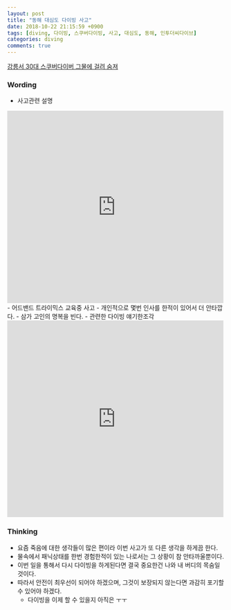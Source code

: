```yaml
---
layout: post
title: "동해 대심도 다이빙 사고"
date: 2018-10-22 21:15:59 +0900
tags: [diving, 다이빙, 스쿠버다이빙, 사고, 대심도, 동해, 인투더씨다이브]
categories: diving
comments: true
---
```

[강릉서 30대 스쿠버다이버 그물에 걸려 숨져](https://news.naver.com/main/read.nhn?mode=LSD&mid=sec&oid=003&aid=0008869433&sid1=001)  

### Wording
- 사고관련 설명
<iframe src="https://www.facebook.com/plugins/post.php?href=https%3A%2F%2Fwww.facebook.com%2Fhwangkun.oh%2Fposts%2F2006381046049300&width=500" width="500" height="444" style="border:none;overflow:hidden" scrolling="no" frameborder="0" allowTransparency="true" allow="encrypted-media"></iframe>
- 어드밴드 트라이믹스 교육중 사고
- 개인적으로 몇번 인사를 한적이 있어서 더 안타깝다.
- 삼가 고인의 명복을 빈다.
- 관련한 다이빙 얘기한조각
<iframe src="https://www.facebook.com/plugins/post.php?href=https%3A%2F%2Fwww.facebook.com%2Fpermalink.php%3Fstory_fbid%3D745018022499422%26id%3D100009736925139%26substory_index%3D1&width=500" width="500" height="454" style="border:none;overflow:hidden" scrolling="no" frameborder="0" allowTransparency="true" allow="encrypted-media"></iframe>


### Thinking
- 요즘 죽음에 대한 생각들이 많은 편이라 이번 사고가 또 다른 생각을 하게끔 한다.
- 물속에서 패닉상태를 한번 경험한적이 있는 나로서는 그 상황이 참 안타까울뿐이다.
- 이번 일을 통해서 다시 다이빙을 하게된다면 결국 중요한건 나와 내 버디의 목숨일것이다. 
- 따라서 안전이 최우선이 되어야 하겠으며, 그것이 보장되지 않는다면 과감히 포기할 수 있어야 하겠다.
  - 다이빙을 이제 할 수 있을지 아직은 ㅜㅜ